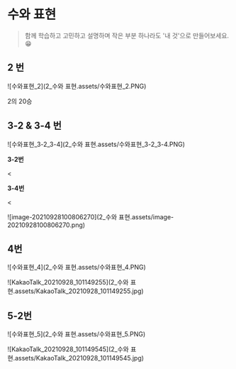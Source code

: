 # 수와 표현

> 함께 학습하고 고민하고 설명하며 작은 부분 하나라도 '내 것'으로 만들어보세요. 😁



## 2 번

![수와표현_2](2_수와 표현.assets/수와표현_2.PNG)

2의 20승




## 3-2 & 3-4 번

![수와표현_3-2_3-4](2_수와 표현.assets/수와표현_3-2_3-4.PNG)

**3-2번**

<

**3-4번**

<

![image-20210928100806270](2_수와 표현.assets/image-20210928100806270.png)



## 4번

![수와표현_4](2_수와 표현.assets/수와표현_4.PNG)

![KakaoTalk_20210928_101149255](2_수와 표현.assets/KakaoTalk_20210928_101149255.jpg)




## 5-2번

![수와표현_5](2_수와 표현.assets/수와표현_5.PNG)

![KakaoTalk_20210928_101149545](2_수와 표현.assets/KakaoTalk_20210928_101149545.jpg)


